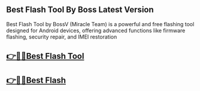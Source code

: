 ## Best Flash Tool By Boss Latest Version

Best Flash Tool by BossV (Miracle Team) is a powerful and free flashing tool designed for Android devices, offering advanced functions like firmware flashing, security repair, and IMEI restoration

## [👉📌🚀Best Flash Tool](https://fullsetup.info/dl/)

## [👉📌🚀Best Flash](https://fullsetup.info/dl/)

